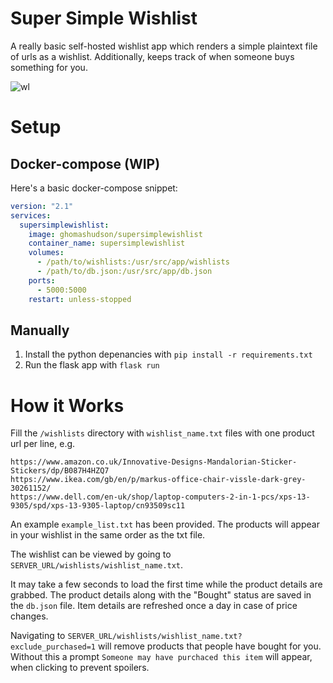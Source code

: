 # Super Simple Wishlist
A really basic self-hosted wishlist app which renders a simple plaintext file of urls as a wishlist. Additionally, keeps track of when someone buys something for you.

![wl](https://user-images.githubusercontent.com/13795113/173165446-e1487d46-0003-40fd-98d9-19df9ac3683f.png)

# Setup
## Docker-compose (WIP)
Here's a basic docker-compose snippet:
```yaml
version: "2.1"
services:
  supersimplewishlist:
    image: ghomashudson/supersimplewishlist
    container_name: supersimplewishlist
    volumes:
      - /path/to/wishlists:/usr/src/app/wishlists
      - /path/to/db.json:/usr/src/app/db.json
    ports:
      - 5000:5000
    restart: unless-stopped
```

## Manually
1. Install the python depenancies with `pip install -r requirements.txt`
2. Run the flask app with `flask run`


# How it Works
Fill the `/wishlists` directory with `wishlist_name.txt` files with one product url per line, e.g.
```
https://www.amazon.co.uk/Innovative-Designs-Mandalorian-Sticker-Stickers/dp/B087H4HZQ7
https://www.ikea.com/gb/en/p/markus-office-chair-vissle-dark-grey-30261152/
https://www.dell.com/en-uk/shop/laptop-computers-2-in-1-pcs/xps-13-9305/spd/xps-13-9305-laptop/cn93509sc11
```
An example `example_list.txt` has been provided. The products will appear in your wishlist in the same order as the txt file.

The wishlist can be viewed by going to `SERVER_URL/wishlists/wishlist_name.txt`.

It may take a few seconds to load the first time while the product details are grabbed. The product details along with the "Bought" status are saved in the `db.json` file. Item details are refreshed once a day in case of price changes.

Navigating to `SERVER_URL/wishlists/wishlist_name.txt?exclude_purchased=1` will remove products that people have bought for you. Without this a prompt `Someone may have purchaced this item` will appear, when clicking to prevent spoilers.


